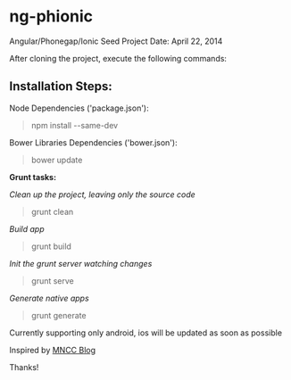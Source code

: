 ng-phionic
==========

Angular/Phonegap/Ionic Seed Project
Date: April 22, 2014

After cloning the project, execute the following commands:

Installation Steps:
------------------

Node Dependencies ('package.json'):
> npm install --same-dev

Bower Libraries Dependencies ('bower.json'):
> bower update

**Grunt tasks:**

*Clean up the project, leaving only the source code*
> grunt clean

*Build app*
> grunt build

*Init the grunt server watching changes*
> grunt serve

*Generate native apps*
> grunt generate

Currently supporting only android, ios will be updated as soon as possible


Inspired by [MNCC Blog](http://blog.mncc.fr/2014/02/10/quickly-start-app-with-yeoman-ionic-angular-and-phonegap/ "MNCC Blog")

Thanks!